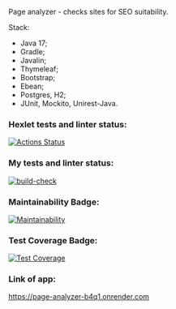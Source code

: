 Page analyzer - checks sites for SEO suitability.

Stack:
- Java 17;
- Gradle;
- Javalin;
- Thymeleaf;
- Bootstrap;
- Ebean;
- Postgres, H2;
- JUnit, Mockito, Unirest-Java.

### Hexlet tests and linter status:
[![Actions Status](https://github.com/andreevmo/java-project-72/workflows/hexlet-check/badge.svg)](https://github.com/andreevmo/java-project-72/actions)

### My tests and linter status:
[![build-check](https://github.com/andreevmo/java-project-72/actions/workflows/my-build-check.yml/badge.svg)](https://github.com/andreevmo/java-project-72/actions/workflows/my-build-check.yml)

### Maintainability Badge:
[![Maintainability](https://api.codeclimate.com/v1/badges/74fcaf903e0735a3c1b9/maintainability)](https://codeclimate.com/github/andreevmo/java-project-72/maintainability)

### Test Coverage Badge:
[![Test Coverage](https://api.codeclimate.com/v1/badges/74fcaf903e0735a3c1b9/test_coverage)](https://codeclimate.com/github/andreevmo/java-project-72/test_coverage)

### Link of app:
https://page-analyzer-b4q1.onrender.com

